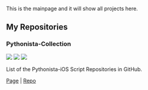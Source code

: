 This is the mainpage and it will show all projects here.

## My Repositories
### Pythonista-Collection
![](https://img.shields.io/badge/environment-Pythonista%20iOS-9cf.svg)
![](https://img.shields.io/github/license/Qlbjn/Pythonista-Collection.svg)
![](https://img.shields.io/github/last-commit/Qlbjn/Pythonista-Collection.svg)

List of the Pythonista-iOS Script Repositories in GitHub.

[Page](https://qlbjn.github.io/Pythonista-Collection/) | [Repo](https://github.com/Qlbjn/Pythonista-Collection/) 
